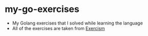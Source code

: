 # my-go-exercises
* My Golang exercises that I solved while learning the language
* All of the exercises are taken from [Exercism](https://exercism.org/tracks/go)
